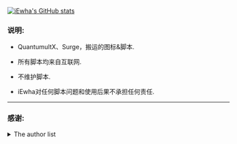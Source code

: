 [![iEwha's GitHub stats](https://github-readme-stats.vercel.app/api?username=iEwha&show_icons=true)](https://github.com/iEwha/Profiles)
### 说明:
- QuantumultX、Surge，搬运的图标&脚本.

- 所有脚本均来自互联网.

- 不维护脚本.

- iEwha对任何脚本问题和使用后果不承担任何责任.

---
### 感谢:
<details>
  <summary>The author list</summary>

* [NobyDa](https://github.com/NobyDa/Script/tree/master) 
* [KOP-XIAO](https://github.com/KOP-XIAO/QuantumultX)
* [DivineEngine](https://github.com/DivineEngine/Profiles/tree/master)
* [Choler](https://github.com/Choler/Surge)
* [chavyleung](https://github.com/chavyleung)
* [Orz-3](https://github.com/Orz-3)
* [Koolson](https://github.com/Koolson/Qure)
* [Cuttlefish](https://github.com/ddgksf2013/Cuttlefish)
* [zZPiglet](https://github.com/zZPiglet/Task/tree/master)
* [Sunert](https://github.com/Sunert/Script/tree/master)
* [app2smile](https://github.com/app2smile/rules)
* [VirgilClyne](https://github.com/VirgilClyne/iRingo)
---
### `基本配置`
* *Surge*
    ``` bash
    https://raw.githubusercontent.com/iEwha/Profiles/master/Surge/Surge.conf
* *QuantumultX*
    ``` bash
    https://raw.githubusercontent.com/iEwha/Profiles/master/QuantumultX/QX_iEwha.conf
---
### `部分模块和复写`
|BiliBili 去广告和换区 |
|:-------------------------| 
|https://raw.githubusercontent.com/iEwha/Profiles/master/Surge/Bilibili.sgmodule|
|https://raw.githubusercontent.com/iEwha/Profiles/master/QuantumultX/Rewrite/bilibili.conf|
|抖音去广告水印 |
|https://raw.githubusercontent.com/iEwha/Profiles/master/Surge/douyin.sgmodule |
|https://raw.githubusercontent.com/iEwha/Profiles/master/QuantumultX/Rewrite/douyin.conf |
|TikTok解锁 |
|https://raw.githubusercontent.com/iEwha/Profiles/master/Surge/TikTok_JP.sgmodule|
|https://raw.githubusercontent.com/iEwha/Profiles/master/QuantumultX/Rewrite/TikTok_JP.conf|  
|https://raw.githubusercontent.com/iEwha/Profiles/master/QuantumultX/Rewrite/TikTok.conf |  
|YouTube去广告 |
|https://raw.githubusercontent.com/iEwha/Profiles/master/Surge/YouTubeAds.sgmodule|
|https://raw.githubusercontent.com/iEwha/Profiles/master/QuantumultX/Rewrite/YouTubeAds.conf|
|全能搜索 |
|https://raw.githubusercontent.com/iEwha/Profiles/master/Surge/Q_Search.sgmodule|
|https://raw.githubusercontent.com/iEwha/Profiles/master/QuantumultX/Rewrite/Q_Search.conf|
|功能解锁 |
| https://raw.githubusercontent.com/iEwha/Profiles/master/Surge/Unlock.sgmodule |
| https://raw.githubusercontent.com/iEwha/Profiles/master/QuantumultX/Rewrite/UnlockApp.conf |



 

